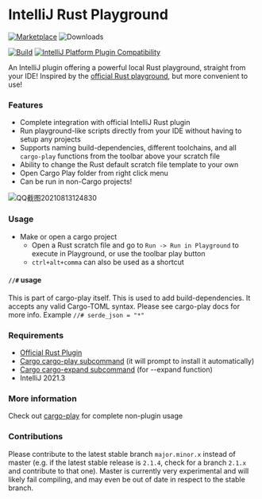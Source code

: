 # IntelliJ Rust Playground

[![Marketplace](https://img.shields.io/jetbrains/plugin/v/16586?style=plastic&label=Marketplace&color=orange)](https://plugins.jetbrains.com/plugin/16586-rust-playground) ![Downloads](https://img.shields.io/jetbrains/plugin/d/16586?label=Downloads&style=plastic&color=blue)

[![Build](https://github.com/cherryleafroad/IntelliJ-Rust-Playground/actions/workflows/build.yml/badge.svg?event=push)](https://github.com/cherryleafroad/IntelliJ-Rust-Playground/actions/workflows/build.yml) [![IntelliJ Platform Plugin Compatibility](https://github.com/cherryleafroad/IntelliJ-Rust-Playground/actions/workflows/compatibility.yml/badge.svg?event=push)](https://github.com/cherryleafroad/IntelliJ-Rust-Playground/actions/workflows/compatibility.yml)

<!-- Plugin description -->
An IntelliJ plugin offering a powerful local Rust playground, straight from your IDE! Inspired by the [official Rust playground](https://play.rust-lang.org/), but more convenient to use!

### Features
- Complete integration with official IntelliJ Rust plugin
- Run playground-like scripts directly from your IDE without having to setup any projects
- Supports naming build-dependencies, different toolchains, and all `cargo-play` functions from the toolbar above your scratch file
- Ability to change the Rust default scratch file template to your own
- Open Cargo Play folder from right click menu
- Can be run in non-Cargo projects!
<!-- Plugin description end -->

![QQ截图20210813124830](https://user-images.githubusercontent.com/13651622/129411302-c91c205a-e3ef-4c09-a021-fff94c7b1733.png)

### Usage
- Make or open a cargo project
  - Open a Rust scratch file and go to `Run -> Run in Playground` to execute in Playground, or use the toolbar play button
  - `ctrl+alt+comma` can also be used as a shortcut

#### `//#` usage
This is part of cargo-play itself. This is used to add build-dependencies. It accepts any valid Cargo-TOML syntax. Please see cargo-play docs for more info.
Example `//# serde_json = "*"`

### Requirements
- [Official Rust Plugin](https://plugins.jetbrains.com/plugin/8182-rust)
- [Cargo cargo-play subcommand](https://github.com/fanzeyi/cargo-play) (it will prompt to install it automatically)
- [Cargo cargo-expand subcommand](https://github.com/dtolnay/cargo-expand) (for --expand function)
- IntelliJ 2021.3

### More information
Check out [cargo-play](https://github.com/fanzeyi/cargo-play) for complete non-plugin usage

### Contributions
Please contribute to the latest stable branch `major.minor.x` instead of master (e.g. if the latest stable release is `2.1.4`, check for a branch `2.1.x` and contribute to that one). Master is currently very experimental and will likely fail compiling, and may even be out of date in respect to the stable branch.
